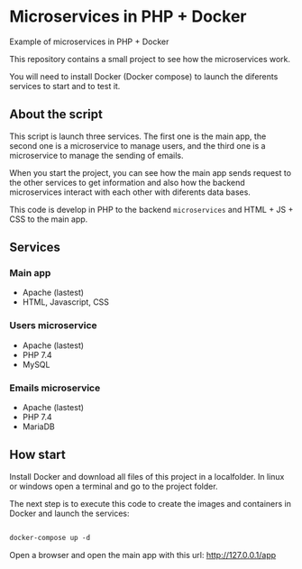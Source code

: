 # Microservices in PHP + Docker
Example of microservices in PHP + Docker

This repository contains a small project to see how the microservices work. 

You will need to install Docker (Docker compose) to launch the diferents services to start and to test it.

## About the script

This script is launch three services. The first one is the main app, the second one is a microservice to manage users, and the third one is a microservice to manage the sending of emails.

When you start the project, you can see how the main app sends request to the other services to get information and also how the backend microservices interact with each other with diferents data bases.

This code is develop in PHP to the backend `microservices` and HTML + JS + CSS to the main app.

## Services

### Main app
- Apache (lastest)
- HTML, Javascript, CSS

### Users microservice
- Apache (lastest)
- PHP 7.4
- MySQL

### Emails microservice
- Apache (lastest)
- PHP 7.4
- MariaDB

## How start

Install Docker and download all files of this project in a localfolder. In linux or windows open a terminal and go to the project folder.

The next step is to execute this code to create the images and containers in Docker and launch the services:

```Dockerfile

docker-compose up -d

```

Open a browser and open the main app with this url: http://127.0.0.1/app

  
